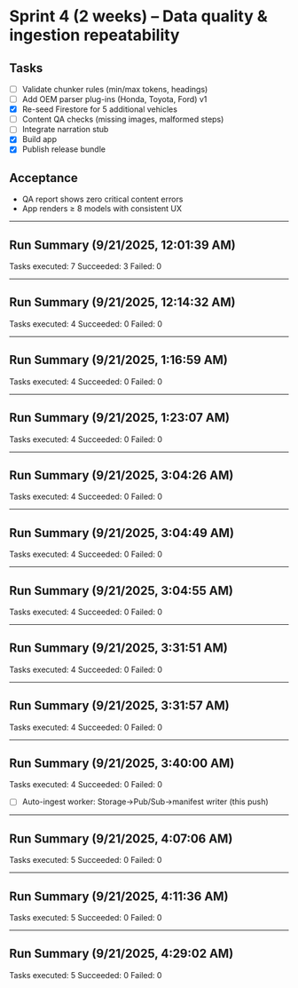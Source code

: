 ﻿# Sprint 4 (2 weeks) – Data quality & ingestion repeatability

## Tasks
- [ ] Validate chunker rules (min/max tokens, headings)
- [ ] Add OEM parser plug-ins (Honda, Toyota, Ford) v1
- [x] Re-seed Firestore for 5 additional vehicles             <!-- phrase: seed firestore -->
- [ ] Content QA checks (missing images, malformed steps)
- [ ] Integrate narration stub
- [x] Build app                                                <!-- phrase: build app -->
- [x] Publish release bundle                                   <!-- phrase: publish release bundle -->

## Acceptance
- QA report shows zero critical content errors
- App renders ≥ 8 models with consistent UX


---
## Run Summary (9/21/2025, 12:01:39 AM)

Tasks executed: 7
Succeeded: 3
Failed: 0


---
## Run Summary (9/21/2025, 12:14:32 AM)

Tasks executed: 4
Succeeded: 0
Failed: 0


---
## Run Summary (9/21/2025, 1:16:59 AM)

Tasks executed: 4
Succeeded: 0
Failed: 0


---
## Run Summary (9/21/2025, 1:23:07 AM)

Tasks executed: 4
Succeeded: 0
Failed: 0


---
## Run Summary (9/21/2025, 3:04:26 AM)

Tasks executed: 4
Succeeded: 0
Failed: 0


---
## Run Summary (9/21/2025, 3:04:49 AM)

Tasks executed: 4
Succeeded: 0
Failed: 0


---
## Run Summary (9/21/2025, 3:04:55 AM)

Tasks executed: 4
Succeeded: 0
Failed: 0


---
## Run Summary (9/21/2025, 3:31:51 AM)

Tasks executed: 4
Succeeded: 0
Failed: 0


---
## Run Summary (9/21/2025, 3:31:57 AM)

Tasks executed: 4
Succeeded: 0
Failed: 0


---
## Run Summary (9/21/2025, 3:40:00 AM)

Tasks executed: 4
Succeeded: 0
Failed: 0

- [ ] Auto-ingest worker: Storage→Pub/Sub→manifest writer (this push)



---
## Run Summary (9/21/2025, 4:07:06 AM)

Tasks executed: 5
Succeeded: 0
Failed: 0


---
## Run Summary (9/21/2025, 4:11:36 AM)

Tasks executed: 5
Succeeded: 0
Failed: 0


---
## Run Summary (9/21/2025, 4:29:02 AM)

Tasks executed: 5
Succeeded: 0
Failed: 0
